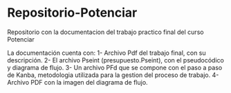 # Repositorio-Potenciar
Repositorio con la documentacion del trabajo practico final del curso Potenciar

La documentación cuenta con:
1- Archivo Pdf del trabajo final, con su descripción.
2- El archivo Pseint (presupuesto.Pseint), con el pseudocódico y diagrama de flujo.
3- Un archivo PFd que se compone con el paso a paso de Kanba, metodologia utilizada para la gestion del proceso de trabajo.
4- Archivo PDF con la imagen del diagrama de flujo.
